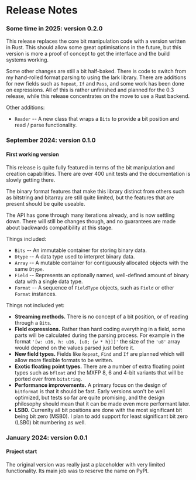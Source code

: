 # Release Notes

### Some time in 2025: version 0.2.0

This release replaces the core bit manipulation code with a version written in Rust. This should allow some great optimisations in the future, but this version is more a proof of concept to get the interface and the build systems working.

Some other changes are still a bit half-baked. There is code to switch from my hand-rolled format parsing to using the lark library. There are additions for new fields such as `Repeat`, `If` and `Pass`, and some work has been done on expressions. All of this is rather unfinished and planned for the 0.3 release, while this release concentrates on the move to use a Rust backend.

Other additions:

* `Reader` -- A new class that wraps a `Bits` to provide a bit position and read / parse functionality.

### September 2024: version 0.1.0

#### First working version

This release is quite fully featured in terms of the bit manipulation and creation capabilities.
There are over 400 unit tests and the documentation is slowly getting there.

The binary format features that make this library distinct from others such as bitstring and bitarray are still quite limited, but the features that are present should be quite useable.

The API has gone through many iterations already, and is now settling down. There will still be changes though, and no guarantees are made about backwards compatibility at this stage.

Things included:

* `Bits` -- An immutable container for storing binary data.
* `Dtype` -- A data type used to interpret binary data.
* `Array` -- A mutable container for contiguously allocated objects with the same `Dtype`.
* `Field` -- Represents an optionally named, well-defined amount of binary data with a single data type.
* `Format` -- A sequence of `FieldType` objects, such as `Field` or other `Format` instances.

Things not included yet:

* **Streaming methods.** There is no concept of a bit position, or of reading through a `Bits`.
* **Field expressions.** Rather than hard coding everything in a field, some parts will be calculated during the parsing process. For example in the format `'[w: u16, h: u16, [u8; {w * h}]]'` the size of the `'u8'` array would depend on the values parsed just before it.
* **New field types.** Fields like `Repeat`, `Find` and `If` are planned which will allow more flexible formats to be written.
* **Exotic floating point types.** There are a number of extra floating point types such as `bfloat` and the MXFP 8, 6 and 4-bit variants that will be ported over from `bitstring`.
* **Performance improvements.** A primary focus on the design of `bitformat` is that it should be fast. Early versions won't be well optimized, but tests so far are quite promising, and the design philosophy should mean that it can be made even more performant later.
* **LSB0.** Currenlty all bit positions are done with the most significant bit being bit zero (MSB0). I plan to add support for least significant bit zero (LSB0) bit numbering as well.

### January 2024: version 0.0.1

#### Project start

The original version was really just a placeholder with very limited functionality. Its main job was to reserve the name on PyPI.

